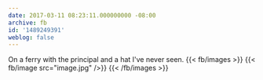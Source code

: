 ```yaml
---
date: 2017-03-11 08:23:11.000000000 -08:00
archive: fb
id: '1489249391'
weblog: false
---
```


On a ferry with the principal and a hat I've never seen.
{{< fb/images >}}
{{< fb/image src="image.jpg" />}}
{{< /fb/images >}}
